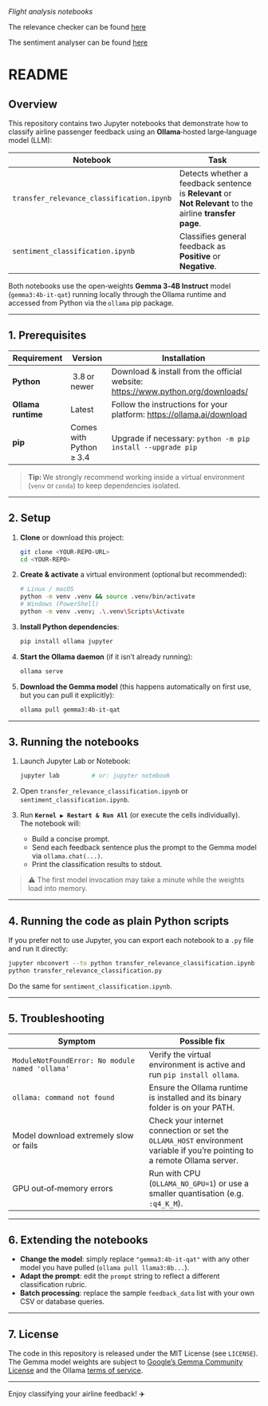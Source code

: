 *Flight analysis notebooks*

The relevance checker can be found [here](https://github.com/aacudad/flight_analysis/blob/main/relevance.ipynb)

The sentiment analyser can be found [here](https://github.com/aacudad/flight_analysis/blob/main/sentiment.ipynb)
# README

## Overview

This repository contains two Jupyter notebooks that demonstrate how to classify airline passenger feedback using an **Ollama**‑hosted large‑language model (LLM):

| Notebook | Task |
|----------|------|
| `transfer_relevance_classification.ipynb` | Detects whether a feedback sentence is **Relevant** or **Not Relevant** to the airline **transfer page**. |
| `sentiment_classification.ipynb`          | Classifies general feedback as **Positive** or **Negative**. |

Both notebooks use the open‑weights **Gemma 3‑4B Instruct** model (`gemma3:4b-it-qat`) running locally through the Ollama runtime and accessed from Python via the `ollama` pip package.

---

## 1. Prerequisites

| Requirement | Version | Installation |
|-------------|---------|--------------|
| **Python**  | 3.8 or newer | Download & install from the official website: <https://www.python.org/downloads/> |
| **Ollama runtime** | Latest | Follow the instructions for your platform: <https://ollama.ai/download> |
| **pip** | Comes with Python ≥ 3.4 | Upgrade if necessary: `python -m pip install --upgrade pip` |

> **Tip:** We strongly recommend working inside a virtual environment (`venv` or `conda`) to keep dependencies isolated.

---

## 2. Setup

1. **Clone** or download this project:

   ```bash
   git clone <YOUR-REPO-URL>
   cd <YOUR-REPO>
   ```

2. **Create & activate** a virtual environment (optional but recommended):

   ```bash
   # Linux / macOS
   python -m venv .venv && source .venv/bin/activate
   # Windows (PowerShell)
   python -m venv .venv; .\.venv\Scripts\Activate
   ```

3. **Install Python dependencies**:

   ```bash
   pip install ollama jupyter
   ```

4. **Start the Ollama daemon** (if it isn’t already running):

   ```bash
   ollama serve
   ```

5. **Download the Gemma model** (this happens automatically on first use, but you can pull it explicitly):

   ```bash
   ollama pull gemma3:4b-it-qat
   ```

---

## 3. Running the notebooks

1. Launch Jupyter Lab or Notebook:

   ```bash
   jupyter lab         # or: jupyter notebook
   ```

2. Open `transfer_relevance_classification.ipynb` or `sentiment_classification.ipynb`.

3. Run **`Kernel ▶ Restart & Run All`** (or execute the cells individually).  
   The notebook will:
   - Build a concise prompt.  
   - Send each feedback sentence plus the prompt to the Gemma model via `ollama.chat(...)`.  
   - Print the classification results to stdout.

> ⚠️ The first model invocation may take a minute while the weights load into memory.

---

## 4. Running the code as plain Python scripts

If you prefer not to use Jupyter, you can export each notebook to a `.py` file and run it directly:

```bash
jupyter nbconvert --to python transfer_relevance_classification.ipynb
python transfer_relevance_classification.py
```

Do the same for `sentiment_classification.ipynb`.

---

## 5. Troubleshooting

| Symptom | Possible fix |
|---------|--------------|
| `ModuleNotFoundError: No module named 'ollama'` | Verify the virtual environment is active and run `pip install ollama`. |
| `ollama: command not found` | Ensure the Ollama runtime is installed and its binary folder is on your PATH. |
| Model download extremely slow or fails | Check your internet connection or set the `OLLAMA_HOST` environment variable if you’re pointing to a remote Ollama server. |
| GPU out‑of‑memory errors | Run with CPU (`OLLAMA_NO_GPU=1`) or use a smaller quantisation (e.g. `:q4_K_M`). |

---

## 6. Extending the notebooks

- **Change the model**: simply replace `"gemma3:4b-it-qat"` with any other model you have pulled (`ollama pull llama3:8b...`).
- **Adapt the prompt**: edit the `prompt` string to reflect a different classification rubric.
- **Batch processing**: replace the sample `feedback_data` list with your own CSV or database queries.

---

## 7. License

The code in this repository is released under the MIT License (see `LICENSE`).  
The Gemma model weights are subject to [Google’s Gemma Community License](https://ai.google.dev/gemma) and the Ollama [terms of service](https://ollama.ai/tos).

---

Enjoy classifying your airline feedback! ✈️
